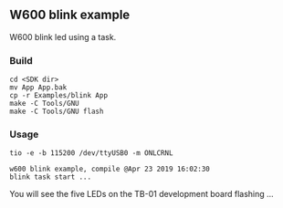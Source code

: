 ## W600 blink example

W600 blink led using a task.

### Build

```
cd <SDK dir>
mv App App.bak
cp -r Examples/blink App
make -C Tools/GNU
make -C Tools/GNU flash
```

### Usage
```
tio -e -b 115200 /dev/ttyUSB0 -m ONLCRNL

w600 blink example, compile @Apr 23 2019 16:02:30
blink task start ...
```
You will see the five LEDs on the TB-01 development board flashing ...
